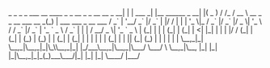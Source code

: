 <body>
_ _          _                  _  ___   __     ____                        _ _                      
  __ _ _ __ __ _  __| | | ___   _| |__  ______ _  __| |( _ ) / /_   / __ \  __ _ _ __ ___   __ _(_) |  ___ ___  _ __ ___  
 / _` | '__/ _` |/ _` | |/ / | | | '_ \|_  / _` |/ _` |/ _ \| '_ \ / / _` |/ _` | '_ ` _ \ / _` | | | / __/ _ \| '_ ` _ \ 
| (_| | | | (_| | (_| |   <| |_| | | | |/ / (_| | (_| | (_) | (_) | | (_| | (_| | | | | | | (_| | | || (_| (_) | | | | | |
 \__,_|_|  \__,_|\__,_|_|\_\\__,_|_| |_/___\__,_|\__,_|\___/ \___/ \ \__,_|\__, |_| |_| |_|\__,_|_|_(_)___\___/|_| |_| |_|
                                                                    \____/ |___/                                          
</body>
